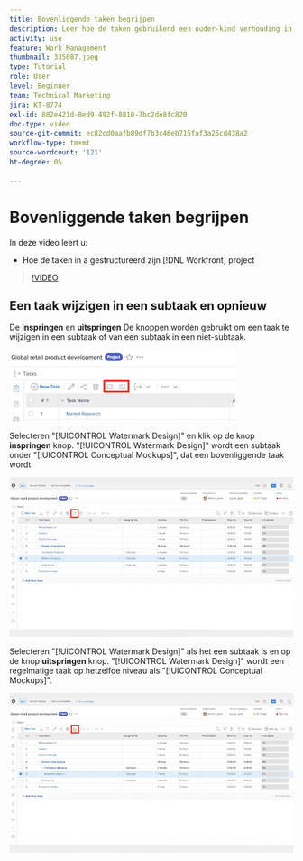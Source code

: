 ```yaml
---
title: Bovenliggende taken begrijpen
description: Leer hoe de taken gebruikend een ouder-kind verhouding in een gestructureerd zijn [!DNL  Workfront] project.
activity: use
feature: Work Management
thumbnail: 335087.jpeg
type: Tutorial
role: User
level: Beginner
team: Technical Marketing
jira: KT-8774
exl-id: 882e421d-8ed9-492f-8810-7bc2de8fc820
doc-type: video
source-git-commit: ec82cd0aafb89df7b3c46eb716faf3a25cd438a2
workflow-type: tm+mt
source-wordcount: '121'
ht-degree: 0%

---
```


# Bovenliggende taken begrijpen

In deze video leert u:

* Hoe de taken in a gestructureerd zijn [!DNL Workfront] project

>[!VIDEO](https://video.tv.adobe.com/v/335087/?quality=12&learn=on)


## Een taak wijzigen in een subtaak en opnieuw

De **inspringen** en **uitspringen** De knoppen worden gebruikt om een taak te wijzigen in een subtaak of van een subtaak in een niet-subtaak.

![Een afbeelding van de inspringing- en uitlijnknoppen.](assets/indent-and-outdent.png)

Selecteren &quot;[!UICONTROL Watermark Design]&quot; en klik op de knop **inspringen** knop. &quot;[!UICONTROL Watermark Design]&quot; wordt een subtaak onder &quot;[!UICONTROL Conceptual Mockups]&quot;, dat een bovenliggende taak wordt.

![Een afbeelding van de inspringingsknop.](assets/indent.png)

Selecteren &quot;[!UICONTROL Watermark Design]&quot; als het een subtaak is en op de knop **uitspringen** knop. &quot;[!UICONTROL Watermark Design]&quot; wordt een regelmatige taak op hetzelfde niveau als &quot;[!UICONTROL Conceptual Mockups]&quot;.

![Een afbeelding van de knop Uitspringen.](assets/outdent.png)

